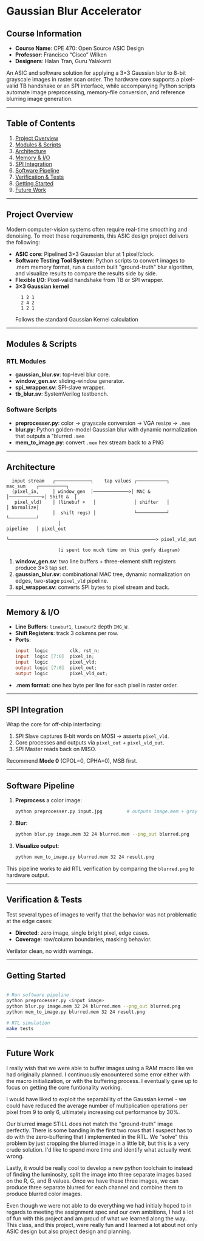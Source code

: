 # Gaussian Blur Accelerator

## Course Information

- **Course Name**: CPE 470: Open Source ASIC Design
- **Professor**: Francisco “Cisco” Wilken
- **Designers**: Halan Tran, Guru Yalakanti

An ASIC and software solution for applying a 3×3 Gaussian blur to 8-bit grayscale images in raster scan order. The hardware core supports a pixel-valid TB handshake or an SPI interface, while accompanying Python scripts automate image preprocessing, memory-file conversion, and reference blurring image generation.

---

## Table of Contents

1. [Project Overview](#project-overview)
2. [Modules & Scripts](#modules--scripts)
3. [Architecture](#architecture)
4. [Memory & I/O](#memory--io)
5. [SPI Integration](#spi-integration)
6. [Software Pipeline](#software-pipeline)
7. [Verification & Tests](#verification--tests)
8. [Getting Started](#getting-started)
9. [Future Work](#future-work)

---

## Project Overview

Modern computer-vision systems often require real-time smoothing and denoising. To meet these requirements, this ASIC design project delivers the following:

- **ASIC core**: Pipelined 3×3 Gaussian blur at 1 pixel/clock.
- **Software Testing Tool System**: Python scripts to convert images to .mem memory format, run a custom built "ground-truth" blur algorithm, and visualize results to compare the results side by side.
- **Flexible I/O**: Pixel‑valid handshake from TB or SPI wrapper.
- **3×3 Gaussian kernel**
  ```text
    1 2 1
    2 4 2
    1 2 1
  ```
  Follows the standard Gaussian Kernel calculation

---
## Modules & Scripts

### RTL Modules

- **gaussian\_blur.sv**: top-level blur core.
- **window\_gen.sv**: sliding-window generator.
- **spi\_wrapper.sv**: SPI‑slave wrapper.
- **tb\_blur.sv**: SystemVerilog testbench.

### Software Scripts

- **preprocesser.py**: color → grayscale conversion → VGA resize → `.mem` 
- **blur.py**: Python golden-model Gaussian blur with dynamic normalization that outputs a "blurred `.mem`
- **mem\_to\_image.py**: convert `.mem` hex stream back to a PNG

---

## Architecture

```text
  input stream   ┌─────────────┐    tap values ┌───────────┐    mac_sum    ┌──────────┐
  (pixel_in,     │ window_gen  │─────────────>│ MAC &     │────────────>│ Shift &  │
   pixel_vld)    │ (linebuf +   │              │ shifter   │             │ Normalize│
                 │  shift regs) │              └───────────┘             └──────────┘
                   │                                           pipeline   │ pixel_out
                   └──────────────────────────────────────────────────────> pixel_vld_out

                   (i spent too much time on this goofy diagram)
```

1. **window\_gen.sv**: two line buffers + three-element shift registers produce 3×3 tap set.
2. **gaussian\_blur.sv**: combinational MAC tree, dynamic normalization on edges, two-stage `pixel_vld` pipeline.
3. **spi\_wrapper.sv**: converts SPI bytes to pixel stream and back.

---

## Memory & I/O

- **Line Buffers**: `linebuf1`, `linebuf2` depth `IMG_W`.
- **Shift Registers**: track 3 columns per row.
- **Ports**:
  ```verilog
  input  logic        clk, rst_n;
  input  logic [7:0]  pixel_in;
  input  logic        pixel_vld;
  output logic [7:0]  pixel_out;
  output logic        pixel_vld_out;
  ```
- **.mem format**: one hex byte per line for each pixel in raster order.

---

## SPI Integration

Wrap the core for off-chip interfacing:

1. SPI Slave captures 8‑bit words on MOSI → asserts `pixel_vld`.
2. Core processes and outputs via `pixel_out` + `pixel_vld_out`.
3. SPI Master reads back on MISO.

Recommend **Mode 0** (CPOL=0, CPHA=0), MSB first.

---

## Software Pipeline

1. **Preprocess** a color image:
   ```bash
   python preprocesser.py input.jpg         # outputs image.mem + grayscale VGA JPEG
   ```
2. **Blur**:
   ```bash
   python blur.py image.mem 32 24 blurred.mem --png_out blurred.png
   ```
3. **Visualize output**:
   ```bash
   python mem_to_image.py blurred.mem 32 24 result.png
   ```

This pipeline works to aid RTL verification by comparing the `blurred.png` to hardware output.

---

## Verification & Tests

Test several types of images to verify that the behavior was not problematic at the edge cases:

- **Directed**: zero image, single bright pixel, edge cases.
- **Coverage**: row/column boundaries, masking behavior.
 
Verilator clean, no width warnings.

---

## Getting Started

```bash

# Run software pipeline
python preprocesser.py <input image>
python blur.py image.mem 32 24 blurred.mem --png_out blurred.png
python mem_to_image.py blurred.mem 32 24 result.png

# RTL simulation
make tests
```

---


## Future Work

I really wish that we were able to buffer images using a RAM macro like we had originally planned. I continuously encountered some error either with the macro initialization, or with the buffering process. I eventually gave up to focus on getting the core funtionality working.

I would have liked to exploit the separability of the Gaussian kernel - we could have reduced the average number of multiplication operations per pixel from 9 to only 6, ultimately increasing out performance by 30%.

Our blurred image STILL does not match the "ground-truth" image perfectly. There is some banding in the first two rows that I suspect has to do with the zero-buffering that I implemented in the RTL. We "solve" this problem by just cropping the blurred image in a little bit, but this is a very crude solution. I'd like to spend more time and identify what actually went wrong.

Lastly, it would be really cool to develop a new python toolchain to instead of finding the luminosity, split the image into three separate images based on the R, G, and B values. Once we have these three images, we can produce three separate blurred for each channel and combine them to produce blurred color images.

Even though we were not able to do everything we had initialy hoped to in regards to meeting the assignment spec and our own ambitions, I had a lot of fun with this project and am proud of what we learned along the way. This class, and this project, were really fun and I learned a lot about not only ASIC design but also project design and planning.


